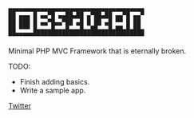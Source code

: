 ```
▄▄▄▄▄▄▄▄▄▄▄▄▄▄▄▄▄▄▄▄▄▄▄▄▄▄▄▄▄▄▄▄▄▄▄▄▄▄
██ ▄▄▄ █ ▄▄▀█ ▄▄██▄██ ▄▀██▄██ ▄▄▀█ ▄▄▀
██ ███ █ ▄▄▀█▄▄▀██ ▄█ █ ██ ▄█ ▀▀ █ ██
██ ▀▀▀ █▄▄▄▄█▄▄▄█▄▄▄█▄▄██▄▄▄█▄██▄█▄██▄
▀▀▀▀▀▀▀▀▀▀▀▀▀▀▀▀▀▀▀▀▀▀▀▀▀▀▀▀▀▀▀▀▀▀▀▀▀▀
```

Minimal PHP MVC Framework that is eternally broken.

TODO:
- Finish adding basics.
- Write a sample app.

[Twitter](https://twitter.com/paulglushak)